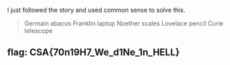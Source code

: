 I just followed the story and used common sense to solve this.

>Germain abacus Franklin laptop Noether scales Lovelace pencil Curie telescope


## flag: CSA{70n19H7_We_d1Ne_1n_HELL}
